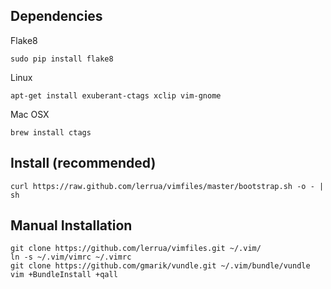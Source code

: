 ## Dependencies


Flake8
```
sudo pip install flake8
```


Linux
```
apt-get install exuberant-ctags xclip vim-gnome
```

Mac OSX
```
brew install ctags
```

## Install (recommended)


```
curl https://raw.github.com/lerrua/vimfiles/master/bootstrap.sh -o - | sh
```


## Manual Installation


```
git clone https://github.com/lerrua/vimfiles.git ~/.vim/
ln -s ~/.vim/vimrc ~/.vimrc
git clone https://github.com/gmarik/vundle.git ~/.vim/bundle/vundle
vim +BundleInstall +qall
```
